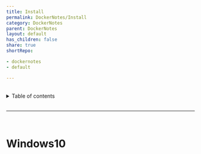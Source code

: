 ```yaml
---
title: Install
permalink: DockerNotes/Install
category: DockerNotes
parent: DockerNotes
layout: default
has_children: false
share: true
shortRepo:

- dockernotes
- default

---
```


<br/>

<details markdown="block">                    
<summary>                    
Table of contents                    
</summary>                    
{: .text-delta }                    
1. TOC                    
{:toc}                    
</details>

<br/>

---

<br/>

# Windows10
